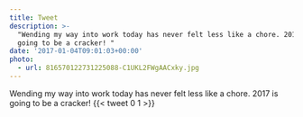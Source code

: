 ```yaml
---
title: Tweet
description: >-
  "Wending my way into work today has never felt less like a chore. 2017 is
  going to be a cracker! "
date: '2017-01-04T09:01:03+00:00'
photo:
  - url: 816570122731225088-C1UKL2FWgAACxky.jpg
---
```

Wending my way into work today has never felt less like a chore. 2017 is going to be a cracker! 
      {{< tweet 0 1 >}}
    
